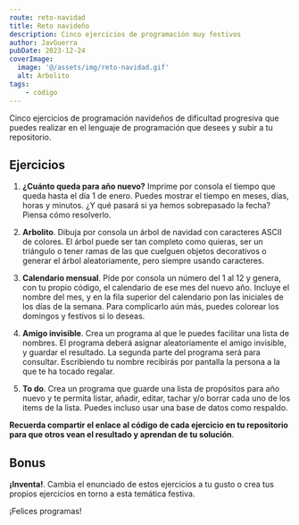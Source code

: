 ```yaml
---
route: reto-navidad
title: Reto navideño
description: Cinco ejercicios de programación muy festivos
author: JavGuerra
pubDate: 2023-12-24
coverImage:
  image: '@/assets/img/reto-navidad.gif'
  alt: Arbolito
tags:
    - código
---
```

Cinco ejercicios de programación navideños de dificultad progresiva que puedes realizar en el lenguaje de programación que desees y subir a tu repositorio.

## Ejercicios

1. __¿Cuánto queda para año nuevo?__ Imprime por consola el tiempo que queda hasta el día 1 de enero. Puedes mostrar el tiempo en meses, días, horas y minutos. ¿Y qué pasará si ya hemos sobrepasado la fecha? Piensa cómo resolverlo.

2. __Arbolito__. Dibuja por consola un árbol de navidad con caracteres ASCII de colores. El árbol puede ser tan completo como quieras, ser un triángulo o tener ramas de las que cuelguen objetos decorativos o generar el árbol aleatoriamente, pero siempre usando caracteres.

3. __Calendario mensual__. Pide por consola un número del 1 al 12 y genera, con tu propio código, el calendario de ese mes del nuevo año. Incluye el nombre del mes, y en la fila superior del calendario pon las iniciales de los días de la semana. Para complicarlo aún más, puedes colorear los domingos y festivos si lo deseas.

4. __Amigo invisible__. Crea un programa al que le puedes facilitar una lista de nombres. El programa deberá asignar aleatoriamente el amigo invisible, y guardar el resultado. La segunda parte del programa será para consultar. Escribiendo tu nombre recibirás por pantalla la persona a la que te ha tocado regalar.

5. __To do__. Crea un programa que guarde una lista de propósitos para año nuevo y te permita listar, añadir, editar, tachar y/o borrar cada uno de los items de la lista. Puedes incluso usar una base de datos como respaldo.

__Recuerda compartir el enlace al código de cada ejercicio en tu repositorio para que otros vean el resultado y aprendan de tu solución__.

## Bonus

__¡Inventa!__. Cambia el enunciado de estos ejercicios a tu gusto o crea tus propios ejercicios en torno a esta temática festiva.

¡Felices programas!